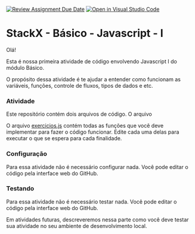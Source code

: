 [![Review Assignment Due Date](https://classroom.github.com/assets/deadline-readme-button-24ddc0f5d75046c5622901739e7c5dd533143b0c8e959d652212380cedb1ea36.svg)](https://classroom.github.com/a/KzbL_jy4)
[![Open in Visual Studio Code](https://classroom.github.com/assets/open-in-vscode-718a45dd9cf7e7f842a935f5ebbe5719a5e09af4491e668f4dbf3b35d5cca122.svg)](https://classroom.github.com/online_ide?assignment_repo_id=11269843&assignment_repo_type=AssignmentRepo)
# StackX - Básico - Javascript - I

Olá!

Esta é nossa primeira atividade de código envolvendo Javascript I do módulo Básico.

O propósito dessa atividade é te ajudar a entender como funcionam as variáveis, funções, controle de fluxos, tipos de dados e etc.

### Atividade

Este repositório contém dois arquivos de código. O arquivo


O arquivo [exercicios.js](./exercicios.js) contém todas as funções que você deve implementar
para fazer o código funcionar. Edite cada uma delas para executar o que se espera para cada finalidade.

### Configuração

Para essa atividade não é necessário configurar nada. Você pode editar o código
pela interface web do GitHub.

### Testando

Para essa atividade não é necessário testar nada. Você pode editar o código
pela interface web do GitHub.

Em atividades futuras, descreveremos nessa parte como você deve testar sua
atividade no seu ambiente de desenvolvimento local.
